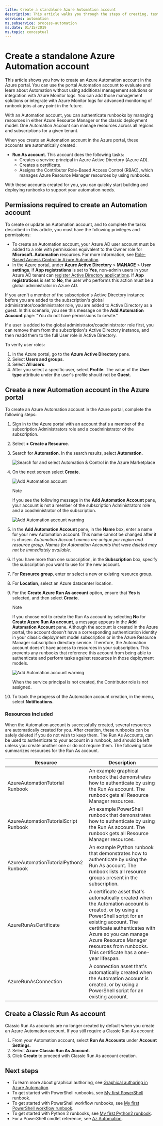 ```yaml
---
title: Create a standalone Azure Automation account
description: This article walks you through the steps of creating, testing, and using an example security principal authentication in Azure Automation.
services: automation
ms.subservice: process-automation
ms.date: 01/15/2019
ms.topic: conceptual
---
```

# Create a standalone Azure Automation account

This article shows you how to create an Azure Automation account in the Azure portal. You can use the portal Automation account to evaluate and learn about Automation without using additional management solutions or integration with Azure Monitor logs. You can add those management solutions or integrate with Azure Monitor logs for advanced monitoring of runbook jobs at any point in the future.

With an Automation account, you can authenticate runbooks by managing resources in either Azure Resource Manager or the classic deployment model. One Automation Account can manage resources across all regions and subscriptions for a given tenant.

When you create an Automation account in the Azure portal, these accounts are automatically created:

* **Run As account**. This account does the following tasks:
  * Creates a service principal in Azure Active Directory (Azure AD).
  * Creates a certificate.
  * Assigns the Contributor Role-Based Access Control (RBAC), which manages Azure Resource Manager resources by using runbooks.

With these accounts created for you, you can quickly start building and deploying runbooks to support your automation needs.

## Permissions required to create an Automation account

To create or update an Automation account, and to complete the tasks described in this article, you must have the following privileges and permissions:

* To create an Automation account, your Azure AD user account must be added to a role with permissions equivalent to the Owner role for **Microsoft. Automation** resources. For more information, see [Role-Based Access Control in Azure Automation](automation-role-based-access-control.md).
* In the Azure portal, under **Azure Active Directory** > **MANAGE** > **User settings**, if **App registrations** is set to **Yes**, non-admin users in your Azure AD tenant can [register Active Directory applications](../active-directory/develop/howto-create-service-principal-portal.md#check-azure-subscription-permissions). If **App registrations** is set to **No**, the user who performs this action must be a global administrator in Azure AD.

If you aren't a member of the subscription's Active Directory instance before you are added to the subscription's global administrator/coadministrator role, you are added to Active Directory as a guest. In this scenario, you see this message on the **Add Automation Account** page: "You do not have permissions to create."

If a user is added to the global administrator/coadministrator role first, you can remove them from the subscription's Active Directory instance, and then readd them to the full User role in Active Directory.

To verify user roles:

1. In the Azure portal, go to the **Azure Active Directory** pane.
1. Select **Users and groups**.
1. Select **All users**.
1. After you select a specific user, select **Profile**. The value of the **User type** attribute under the user's profile should not be **Guest**.

## Create a new Automation account in the Azure portal

To create an Azure Automation account in the Azure portal, complete the following steps:

1. Sign in to the Azure portal with an account that's a member of the subscription Administrators role and a coadministrator of the subscription.
1. Select **+ Create a Resource**.
1. Search for **Automation**. In the search results, select **Automation**.

   ![Search for and select Automation & Control in the Azure Marketplace](media/automation-create-standalone-account/automation-marketplace-select-create-automationacct.png)

1. On the next screen select **Create**.

   ![Add Automation account](media/automation-create-standalone-account/automation-create-automationacct-properties.png)

   > [!NOTE]
   > If you see the following message in the **Add Automation Account** pane, your account is not a member of the subscription Administrators role and a coadministrator of the subscription.
   >
   > ![Add Automation account warning](media/automation-create-standalone-account/create-account-without-perms.png)

1. In the **Add Automation Account** pane, in the **Name** box, enter a name for your new Automation account. This name cannot be changed after it is chosen. *Automation Account names are unique per region and resource group. Names for Automation Accounts that were deleted may not be immediately available.*
1. If you have more than one subscription, in the **Subscription** box, specify the subscription you want to use for the new account.
1. For **Resource group**, enter or select a new or existing resource group.
1. For **Location**, select an Azure datacenter location.
1. For the **Create Azure Run As account** option, ensure that **Yes** is selected, and then select **Create**.

   > [!NOTE]
   > If you choose not to create the Run As account by selecting **No** for **Create Azure Run As account**, a message appears in the **Add Automation Account** pane. Although the account is created in the Azure portal, the account doesn't have a corresponding authentication identity in your classic deployment model subscription or in the Azure Resource Manager subscription directory service. Therefore, the Automation account doesn't have access to resources in your subscription. This prevents any runbooks that reference this account from being able to authenticate and perform tasks against resources in those deployment models.
   >
   > ![Add Automation account warning](media/automation-create-standalone-account/create-account-decline-create-runas-msg.png)
   >
   > When the service principal is not created, the Contributor role is not assigned.
   >

1. To track the progress of the Automation account creation, in the menu, select **Notifications**.

### Resources included

When the Automation account is successfully created, several resources are automatically created for you. After creation, these runbooks can be safely deleted if you do not wish to keep them. The Run As Accounts, can be used to authenticate to your account in a runbook, and should be left unless you create another one or do not require them. The following table summarizes resources for the Run As account.

| Resource | Description |
| --- | --- |
| AzureAutomationTutorial Runbook |An example graphical runbook that demonstrates how to authenticate by using the Run As account. The runbook gets all Resource Manager resources. |
| AzureAutomationTutorialScript Runbook |An example PowerShell runbook that demonstrates how to authenticate by using the Run As account. The runbook gets all Resource Manager resources. |
| AzureAutomationTutorialPython2 Runbook |An example Python runbook that demonstrates how to authenticate by using the Run As account. The runbook lists all resource groups present in the subscription. |
| AzureRunAsCertificate |A certificate asset that's automatically created when the Automation account is created, or by using a PowerShell script for an existing account. The certificate authenticates with Azure so you can manage Azure Resource Manager resources from runbooks. This certificate has a one-year lifespan. |
| AzureRunAsConnection |A connection asset that's automatically created when the Automation account is created, or by using a PowerShell script for an existing account. |

## Create a Classic Run As account

Classic Run As accounts are no longer created by default when you create an Azure Automation account. If you still require a Classic Run As account:

1. From your Automation account, select **Run As Accounts** under **Account Settings**.
2. Select **Azure Classic Run As Account**.
3. Click **Create** to proceed with Classic Run As account creation.

## Next steps

* To learn more about graphical authoring, see [Graphical authoring in Azure Automation](automation-graphical-authoring-intro.md).
* To get started with PowerShell runbooks, see [My first PowerShell runbook](automation-first-runbook-textual-powershell.md).
* To get started with PowerShell workflow runbooks, see [My first PowerShell workflow runbook](automation-first-runbook-textual.md).
* To get started with Python 2 runbooks, see [My first Python2 runbook](automation-first-runbook-textual-python2.md).
* For a PowerShell cmdlet reference, see [Az.Automation](https://docs.microsoft.com/powershell/module/az.automation/?view=azps-3.7.0#automation
).
